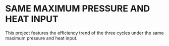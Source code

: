 # SAME MAXIMUM PRESSURE AND HEAT INPUT

This project features the efficiency trend of the three cycles under the same maximum pressure and heat input.
